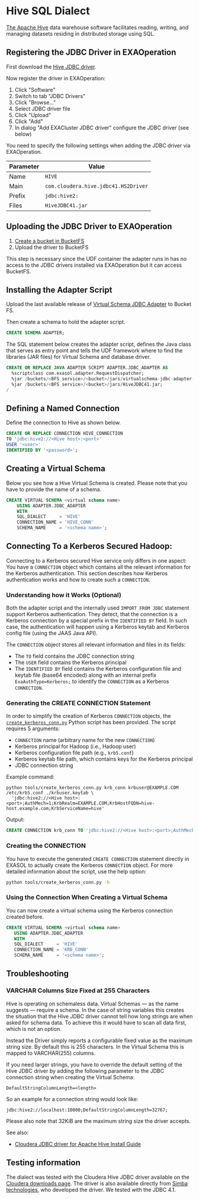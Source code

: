 # Hive SQL Dialect

[The Apache Hive](https://hive.apache.org/) data warehouse software facilitates reading, writing, and managing datasets residing in distributed storage using SQL.

## Registering the JDBC Driver in EXAOperation

First download the [Hive JDBC driver](https://www.cloudera.com/downloads/connectors/hive/jdbc/2-6-5.html).

Now register the driver in EXAOperation:

1. Click "Software"
1. Switch to tab "JDBC Drivers"
1. Click "Browse..."
1. Select JDBC driver file
1. Click "Upload"
1. Click "Add"
1. In dialog "Add EXACluster JDBC driver" configure the JDBC driver (see below)

You need to specify the following settings when adding the JDBC driver via EXAOperation.

| Parameter | Value                                               |
|-----------|-----------------------------------------------------|
| Name      | `HIVE`                                              |
| Main      | `com.cloudera.hive.jdbc41.HS2Driver`                |
| Prefix    | `jdbc:hive2:`                                       |
| Files     | `HiveJDBC41.jar`                                    |

## Uploading the JDBC Driver to EXAOperation

1. [Create a bucket in BucketFS](https://docs.exasol.com/administration/on-premise/bucketfs/create_new_bucket_in_bucketfs_service.htm)
1. Upload the driver to BucketFS

This step is necessary since the UDF container the adapter runs in has no access to the JDBC drivers installed via EXAOperation but it can access BucketFS.

## Installing the Adapter Script

Upload the last available release of [Virtual Schema JDBC Adapter](https://github.com/exasol/virtual-schemas/releases) to Bucket FS.

Then create a schema to hold the adapter script.

```sql
CREATE SCHEMA ADAPTER;
```

The SQL statement below creates the adapter script, defines the Java class that serves as entry point and tells the UDF framework where to find the libraries (JAR files) for Virtual Schema and database driver.

```sql
CREATE OR REPLACE JAVA ADAPTER SCRIPT ADAPTER.JDBC_ADAPTER AS
  %scriptclass com.exasol.adapter.RequestDispatcher;
  %jar /buckets/<BFS service>/<bucket>/jars/virtualschema-jdbc-adapter-dist-1.19.1.jar;
  %jar /buckets/<BFS service>/<bucket>/jars/HiveJDBC41.jar;
/
```

## Defining a Named Connection

Define the connection to Hive as shown below. 

```sql
CREATE OR REPLACE CONNECTION HIVE_CONNECTION 
TO 'jdbc:hive2://<Hive host>:<port>' 
USER '<user>' 
IDENTIFIED BY '<password>';
```

## Creating a Virtual Schema

Below you see how a Hive Virtual Schema is created. Please note that you have to provide the name of a schema.

```sql
CREATE VIRTUAL SCHEMA <virtual schema name> 
    USING ADAPTER.JDBC_ADAPTER 
    WITH
    SQL_DIALECT     = 'HIVE'
    CONNECTION_NAME = 'HIVE_CONN'
    SCHEMA_NAME     = '<schema name>';
```

## Connecting To a Kerberos Secured Hadoop:

Connecting to a Kerberos secured Hive service only differs in one aspect: You have a `CONNECTION` object which contains all the relevant information for the Kerberos authentication. This section describes how Kerberos authentication works and how to create such a `CONNECTION`.

### Understanding how it Works (Optional)

Both the adapter script and the internally used `IMPORT FROM JDBC` statement support Kerberos authentication. They detect, that the connection is a Kerberos connection by a special prefix in the `IDENTIFIED BY` field. In such case, the authentication will happen using a Kerberos keytab and Kerberos config file (using the JAAS Java API).

The `CONNECTION` object stores all relevant information and files in its fields:

* The `TO` field contains the JDBC connection string
* The `USER` field contains the Kerberos principal
* The `IDENTIFIED BY` field contains the Kerberos configuration file and keytab file (base64 encoded) along with an internal prefix `ExaAuthType=Kerberos;` to identify the `CONNECTION` as a Kerberos `CONNECTION`.

### Generating the CREATE CONNECTION Statement

In order to simplify the creation of Kerberos `CONNECTION` objects, the [`create_kerberos_conn.py`](https://github.com/EXASOL/hadoop-etl-udfs/blob/master/tools/create_kerberos_conn.py) Python script has been provided. The script requires 5 arguments:

* `CONNECTION` name (arbitrary name for the new `CONNECTION`)
* Kerberos principal for Hadoop (i.e., Hadoop user)
* Kerberos configuration file path (e.g., `krb5.conf`)
* Kerberos keytab file path, which contains keys for the Kerberos principal
* JDBC connection string

Example command:

```
python tools/create_kerberos_conn.py krb_conn krbuser@EXAMPLE.COM /etc/krb5.conf ./krbuser.keytab \
  'jdbc:hive2://<Hive host>:<port>;AuthMech=1;KrbRealm=EXAMPLE.COM;KrbHostFQDN=hive-host.example.com;KrbServiceName=hive'
```

Output:

```sql
CREATE CONNECTION krb_conn TO 'jdbc:hive2://<Hive host>:<port>;AuthMech=1;KrbRealm=EXAMPLE.COM;KrbHostFQDN=hive-host.example.com;KrbServiceName=hive' USER 'krbuser@EXAMPLE.COM' IDENTIFIED BY 'ExaAuthType=Kerberos;enp6Cg==;YWFhCg=='
```

### Creating the CONNECTION
You have to execute the generated `CREATE CONNECTION` statement directly in EXASOL to actually create the Kerberos `CONNECTION` object. For more detailed information about the script, use the help option:

```sh
python tools/create_kerberos_conn.py -h
```

### Using the Connection When Creating a Virtual Schema

You can now create a virtual schema using the Kerberos connection created before.

```sql
CREATE VIRTUAL SCHEMA <virtual schema name> 
   USING ADAPTER.JDBC_ADAPTER
   WITH
   SQL_DIALECT     = 'HIVE'
   CONNECTION_NAME = 'KRB_CONN'
   SCHEMA_NAME     = '<schema name>';
```

## Troubleshooting

### VARCHAR Columns Size Fixed at 255 Characters

Hive is operating on schemaless data. Virtual Schemas &mdash; as the name suggests &mdash; require a schema. In the case of string variables this creates the situation that the Hive JDBC driver cannot tell how long strings are when asked for schema data. To achieve this it would have to scan all data first, which is not an option.

Instead the Driver simply reports a configurable fixed value as the maximum string size. By default this is 255 characters. In the Virtual Schema this is mapped to VARCHAR(255) columns.

If you need larger strings, you have to override the default setting of the Hive JDBC driver by adding the following parameter to the JDBC connection string when creating the Virtual Schema:

```
DefaultStringColumnLength=<length>
```

So an example for a connection string would look like:

```
jdbc:hive2://localhost:10000;DefaultStringColumnLength=32767;
```

Please also note that 32KiB are the maximum string size the driver accepts.

See also:

* [Cloudera JDBC driver for Apache Hive Install Guide](https://www.cloudera.com/documentation/other/connectors/hive-jdbc/2-5-4/Cloudera-JDBC-Driver-for-Apache-Hive-Install-Guide-2-5-4.pdf)

## Testing information

The dialect was tested with the Cloudera Hive JDBC driver available on the [Cloudera downloads page](http://www.cloudera.com/downloads). The driver is also available directly from [Simba technologies](http://www.simba.com/), who developed the driver.
We tested with the JDBC 4.1.

